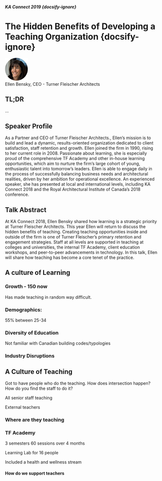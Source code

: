 ##### KA Connect 2019 {docsify-ignore}
# The Hidden Benefits of Developing a Teaching Organization {docsify-ignore}

![Ellen Bensky](../media/SpeakerHeadshot_08EllenBensky.png)  
Ellen Bensky, CEO - Turner Fleischer Architects

## TL;DR
...

## Speaker Profile
As a Partner and CEO of Turner Fleischer Architects., Ellen’s mission is to build and lead a dynamic, results-oriented organization dedicated to client satisfaction, staff retention and growth. Ellen joined the firm in 1990, rising to her current role in 2008. Passionate about learning, she is especially proud of the comprehensive TF Academy and other in-house learning opportunities, which aim to nurture the firm’s large cohort of young, enthusiastic talent into tomorrow’s leaders. Ellen is able to engage daily in the process of successfully balancing business needs and architectural realities, driven by her ambition for operational excellence. An experienced speaker, she has presented at local and international levels, including KA Connect 2018 and the Royal Architectural Institute of Canada’s 2018 conference.

## Talk Abstract
At KA Connect 2018, Ellen Bensky shared how learning is a strategic priority at Turner Fleischer Architects. This year Ellen will return to discuss the hidden benefits of teaching. Creating teaching opportunities inside and outside of the firm is one of Turner Fleischer’s primary retention and engagement strategies. Staff at all levels are supported in teaching at colleges and universities, the internal TF Academy, client education workshops, and peer-to-peer advancements in technology. In this talk, Ellen will share how teaching has become a core tenet of the practice.

## A culture of Learning
### Growth - 150 now
Has made teaching in random way difficult.

### Demographics:
55% between 25-34

### Diversity of Education
Not familiar with Canadian building codes/typologies

### Industry Disruptions

## A Culture of Teaching
Got to have people who do the teaching. How does intersection happen? How do you find the staff to do it?

All senior staff teaching

External teachers

### Where are they teaching
### TF Academy
3 semesters
60 sessions over 4 months

Learning Lab for 16 people

Included a health and wellness stream

#### How do we support teachers


